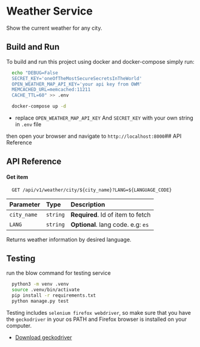 
# Weather Service

Show the current weather for any city.

## Build and Run

To build and run this project using docker and docker-compose simply run:

```bash
  echo "DEBUG=False
  SECRET_KEY='oneOfTheMostSecureSecretsInTheWorld'
  OPEN_WEATHER_MAP_API_KEY='your api key from OWM'
  MEMCACHED_URL=memcached:11211
  CACHE_TTL=60" >> .env

  docker-compose up -d
```
* replace `OPEN_WEATHER_MAP_API_KEY` And `SECRET_KEY` with your own string in `.env` file

then open your browser and navigate to `http://localhost:8000`## API Reference

## API Reference

#### Get item

```http
  GET /api/v1/weather/city/${city_name}?LANG=${LANGUAGE_CODE}
```

| Parameter  | Type     | Description                       |
| :--------  | :------- | :-------------------------------- |
| `city_name`| `string` | **Required**. Id of item to fetch |
| `LANG`     | `string` | **Optional**. lang code. e.g: `es`|

Returns weather information by desired language.

## Testing 

run the blow command for testing service

```bash 
  python3 -m venv .venv
  source .venv/bin/activate
  pip install -r requirements.txt
  python manage.py test
```
Testing includes `selenium firefox webdriver`, so make sure that you have the `geckodriver` in your os PATH and Firefox browser is installed on your computer.
- [Download geckodriver](https://github.com/mozilla/geckodriver/releases)